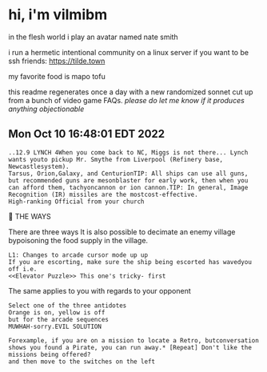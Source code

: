 # hi, i'm vilmibm

in the flesh world i play an avatar named nate smith

i run a hermetic intentional community on a linux server if you want to be ssh friends: https://tilde.town

my favorite food is mapo tofu

this readme regenerates once a day with a new randomized sonnet cut up from a bunch of video game FAQs.
_please do let me know if it produces anything objectionable_

## Mon Oct 10 16:48:01 EDT 2022

    ..12.9 LYNCH 4When you come back to NC, Miggs is not there... Lynch wants youto pickup Mr. Smythe from Liverpool (Refinery base, Newcastlesystem).
    Tarsus, Orion,Galaxy, and CenturionTIP: All ships can use all guns, but recommended guns are mesonblaster for early work, then when you can afford them, tachyoncannon or ion cannon.TIP: In general, Image Recognition (IR) missiles are the mostcost-effective.
    High-ranking Official from your church    THE WAYS  There are three ways
    It is also possible to decimate an enemy village bypoisoning the food supply in the village.
    
    L1: Changes to arcade cursor mode up up
    If you are escorting, make sure the ship being escorted has wavedyou off i.e.
    <<Elevator Puzzle>> This one's tricky- first
     The same applies to you with regards to your opponent
    
    Select one of the three antidotes
    Orange is on, yellow is off
    but for the arcade sequences
    MUWHAH-sorry.EVIL SOLUTION
    
    Forexample, if you are on a mission to locate a Retro, butconversation shows you found a Pirate, you can run away.* [Repeat] Don't like the missions being offered?
    and then move to the switches on the left
